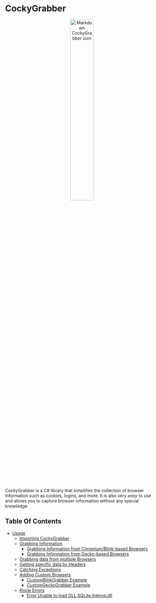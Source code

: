 # CockyGrabber

<p align="center">
  <img src="./ressources/CG_Logo.png"
    alt="Markdown CockyGrabber icon"
    style="width: 39%;" />
</p>

CockyGrabber is a C# library that simplifies the collection of browser information such as cookies, logins, and more. It is also very *easy* to use and allows you to capture browser information without any special knowledge.

## Table Of Contents

* [Usage](./usage.md)
    * [Importing CockyGrabber](./usage.md#importing-cockygrabber)
    * [Grabbing Information](./usage.md#grabbing-information)
        * [Grabbing Information from Chromium/Blink-based Browsers](./usage.md#grabbing-information-from-chromiumblink-based-browsers)
        * [Grabbing Information from Gecko-based Browsers](./usage.md#grabbing-information-from-gecko-based-browsers)
    * [Grabbing data from multiple Browsers](./usage.md#grabbing-data-from-multiple-browsers)
    * [Getting specific data by Headers](./usage.md#getting-specific-data-by-headers)
    * [Catching Exceptions](./usage.md#catching-exceptions)
    * [Adding Custom Browsers](./usage.md#adding-custom-browsers)
        * [CustomBlinkGrabber Example](./usage.md#customblinkgrabber-example)
        * [CustomGeckoGrabber Example](./usage.md#customgeckograbber-example)
    * [Know Errors](./usage.md#know-error)
      * [Error Unable to load DLL SQLite.Interop.dll](./usage.md#error-sqlite)
